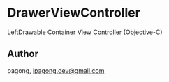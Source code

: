 # DrawerViewController

LeftDrawable Container View Controller (Objective-C)

## Author

pagong, ipagong.dev@gmail.com

